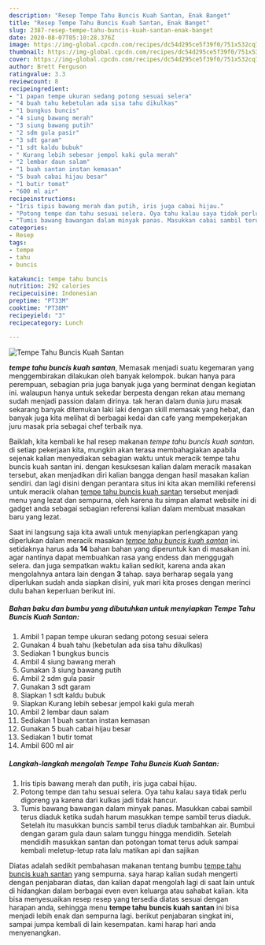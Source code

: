 ```yaml
---
description: "Resep Tempe Tahu Buncis Kuah Santan, Enak Banget"
title: "Resep Tempe Tahu Buncis Kuah Santan, Enak Banget"
slug: 2387-resep-tempe-tahu-buncis-kuah-santan-enak-banget
date: 2020-08-07T05:10:28.376Z
image: https://img-global.cpcdn.com/recipes/dc54d295ce5f39f0/751x532cq70/tempe-tahu-buncis-kuah-santan-foto-resep-utama.jpg
thumbnail: https://img-global.cpcdn.com/recipes/dc54d295ce5f39f0/751x532cq70/tempe-tahu-buncis-kuah-santan-foto-resep-utama.jpg
cover: https://img-global.cpcdn.com/recipes/dc54d295ce5f39f0/751x532cq70/tempe-tahu-buncis-kuah-santan-foto-resep-utama.jpg
author: Brett Ferguson
ratingvalue: 3.3
reviewcount: 8
recipeingredient:
- "1 papan tempe ukuran sedang potong sesuai selera"
- "4 buah tahu kebetulan ada sisa tahu dikulkas"
- "1 bungkus buncis"
- "4 siung bawang merah"
- "3 siung bawang putih"
- "2 sdm gula pasir"
- "3 sdt garam"
- "1 sdt kaldu bubuk"
- " Kurang lebih sebesar jempol kaki gula merah"
- "2 lembar daun salam"
- "1 buah santan instan kemasan"
- "5 buah cabai hijau besar"
- "1 butir tomat"
- "600 ml air"
recipeinstructions:
- "Iris tipis bawang merah dan putih, iris juga cabai hijau."
- "Potong tempe dan tahu sesuai selera. Oya tahu kalau saya tidak perlu digoreng ya karena dari kulkas jadi tidak hancur."
- "Tumis bawang bawangan dalam minyak panas. Masukkan cabai sambil terus diaduk ketika sudah harum masukkan tempe sambil terus diaduk. Setelah itu masukkan buncis sambil terus diaduk tambahkan air. Bumbui dengan garam gula daun salam tunggu hingga mendidih. Setelah mendidih masukkan santan dan potongan tomat terus aduk sampai kembali meletup-letup rata lalu matikan api dan sajikan"
categories:
- Resep
tags:
- tempe
- tahu
- buncis

katakunci: tempe tahu buncis 
nutrition: 292 calories
recipecuisine: Indonesian
preptime: "PT33M"
cooktime: "PT38M"
recipeyield: "3"
recipecategory: Lunch

---
```



![Tempe Tahu Buncis Kuah Santan](https://img-global.cpcdn.com/recipes/dc54d295ce5f39f0/751x532cq70/tempe-tahu-buncis-kuah-santan-foto-resep-utama.jpg)

<b><i>tempe tahu buncis kuah santan</i></b>, Memasak menjadi suatu kegemaran yang menggembirakan dilakukan oleh banyak kelompok. bukan hanya para perempuan, sebagian pria juga banyak juga yang berminat dengan kegiatan ini. walaupun hanya untuk sekedar berpesta dengan rekan atau memang sudah menjadi passion dalam dirinya. tak heran dalam dunia juru masak sekarang banyak ditemukan laki laki dengan skill memasak yang hebat, dan banyak juga kita melihat di berbagai kedai dan cafe yang mempekerjakan juru masak pria sebagai chef terbaik nya.



Baiklah, kita kembali ke hal resep makanan <i>tempe tahu buncis kuah santan</i>. di setiap pekerjaan kita, mungkin akan terasa membahagiakan apabila sejenak kalian menyediakan sebagian waktu untuk meracik tempe tahu buncis kuah santan ini. dengan kesuksesan kalian dalam meracik masakan tersebut, akan menjadikan diri kalian bangga dengan hasil masakan kalian sendiri. dan lagi disini dengan perantara situs ini kita akan memiliki referensi untuk meracik olahan <u>tempe tahu buncis kuah santan</u> tersebut menjadi menu yang lezat dan sempurna, oleh karena itu simpan alamat website ini di gadget anda sebagai sebagian referensi kalian dalam membuat masakan baru yang lezat.


Saat ini langsung saja kita awali untuk menyiapkan perlengkapan yang diperlukan dalam meracik masakan <u><i>tempe tahu buncis kuah santan</i></u> ini. setidaknya harus ada <b>14</b> bahan bahan yang diperuntuk kan di masakan ini. agar nantinya dapat membuahkan rasa yang endess dan menggugah selera. dan juga sempatkan waktu kalian sedikit, karena anda akan mengolahnya antara lain dengan <b>3</b> tahap. saya berharap segala yang diperlukan sudah anda siapkan disini, yuk mari kita proses dengan merinci dulu bahan keperluan berikut ini.

<!--inarticleads1-->

##### Bahan baku dan bumbu yang dibutuhkan untuk menyiapkan Tempe Tahu Buncis Kuah Santan:

1. Ambil 1 papan tempe ukuran sedang potong sesuai selera
1. Gunakan 4 buah tahu (kebetulan ada sisa tahu dikulkas)
1. Sediakan 1 bungkus buncis
1. Ambil 4 siung bawang merah
1. Gunakan 3 siung bawang putih
1. Ambil 2 sdm gula pasir
1. Gunakan 3 sdt garam
1. Siapkan 1 sdt kaldu bubuk
1. Siapkan  Kurang lebih sebesar jempol kaki gula merah
1. Ambil 2 lembar daun salam
1. Sediakan 1 buah santan instan kemasan
1. Gunakan 5 buah cabai hijau besar
1. Sediakan 1 butir tomat
1. Ambil 600 ml air




<!--inarticleads2-->

##### Langkah-langkah mengolah Tempe Tahu Buncis Kuah Santan:

1. Iris tipis bawang merah dan putih, iris juga cabai hijau.
1. Potong tempe dan tahu sesuai selera. Oya tahu kalau saya tidak perlu digoreng ya karena dari kulkas jadi tidak hancur.
1. Tumis bawang bawangan dalam minyak panas. Masukkan cabai sambil terus diaduk ketika sudah harum masukkan tempe sambil terus diaduk. Setelah itu masukkan buncis sambil terus diaduk tambahkan air. Bumbui dengan garam gula daun salam tunggu hingga mendidih. Setelah mendidih masukkan santan dan potongan tomat terus aduk sampai kembali meletup-letup rata lalu matikan api dan sajikan




Diatas adalah sedikit pembahasan makanan tentang bumbu <u>tempe tahu buncis kuah santan</u> yang sempurna. saya harap kalian sudah mengerti dengan penjabaran diatas, dan kalian dapat mengolah lagi di saat lain untuk di hidangkan dalam berbagai even even keluarga atau sahabat kalian. kita bisa menyesuaikan resep resep yang tersedia diatas sesuai dengan harapan anda, sehingga menu <b>tempe tahu buncis kuah santan</b> ini bisa menjadi lebih enak dan sempurna lagi. berikut penjabaran singkat ini, sampai jumpa kembali di lain kesempatan. kami harap hari anda menyenangkan.
